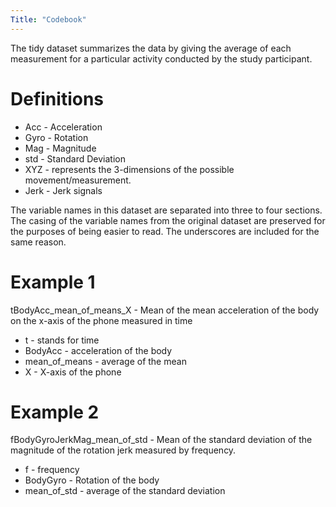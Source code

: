 ```yaml
---
Title: "Codebook"
---
```


The tidy dataset summarizes the data by giving the average of each measurement for a particular
activity conducted by the study participant.


# Definitions
+ Acc - Acceleration
+ Gyro - Rotation
+ Mag - Magnitude
+ std - Standard Deviation
+ XYZ - represents the 3-dimensions of the possible movement/measurement.
+ Jerk - Jerk signals

The variable names in this dataset are separated into three to four sections. The casing of the variable names from the original dataset are preserved for the purposes of being easier to read. The underscores are included for the same reason.

# Example 1

tBodyAcc_mean_of_means_X - Mean of the mean acceleration of the body on the x-axis of the phone measured in time

+ t - stands for time
+ BodyAcc - acceleration of the body
+ mean_of_means - average of the mean
+ X - X-axis of the phone

# Example 2
fBodyGyroJerkMag_mean_of_std - Mean of the standard deviation of the magnitude of the rotation jerk measured by frequency.

+ f - frequency
+ BodyGyro - Rotation of the body
+ mean_of_std - average of the standard deviation


